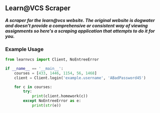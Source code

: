 ## Learn@VCS Scraper

***A scraper for the learn@vcs website. The original website is dogwater and doesn't provide a comprehensive or consistent way of viewing assignments so here's a scraping application that attempts to do it for you.***

### Example Usage

```python
from learnvcs import Client, NoEntreeError

if __name__ == '__main__':
    courses = [433, 1446, 1154, 56, 1468]
    client = Client.login('example.username', 'ABadPassword45')

    for c in courses:
        try:
            print(client.homework(c))
        except NoEntreeError as e:
            print(str(e))
```
